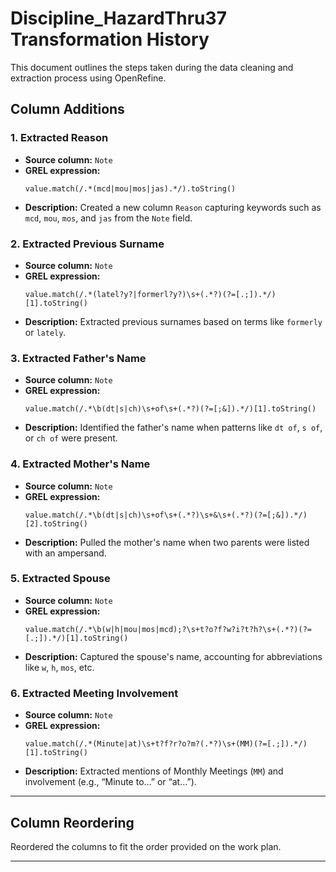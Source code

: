 # Discipline_HazardThru37 Transformation History

This document outlines the steps taken during the data cleaning and extraction process using OpenRefine.

## Column Additions

### 1. Extracted Reason
- **Source column:** `Note`
- **GREL expression:**
  ```grel
  value.match(/.*(mcd|mou|mos|jas).*/).toString()
  ```
- **Description:** Created a new column `Reason` capturing keywords such as `mcd`, `mou`, `mos`, and `jas` from the `Note` field.

### 2. Extracted Previous Surname
- **Source column:** `Note`
- **GREL expression:**
  ```grel
  value.match(/.*(latel?y?|formerl?y?)\s+(.*?)(?=[.;]).*/)[1].toString()
  ```
- **Description:** Extracted previous surnames based on terms like `formerly` or `lately`.

### 3. Extracted Father's Name
- **Source column:** `Note`
- **GREL expression:**
  ```grel
  value.match(/.*\b(dt|s|ch)\s+of\s+(.*?)(?=[;&]).*/)[1].toString()
  ```
- **Description:** Identified the father's name when patterns like `dt of`, `s of`, or `ch of` were present.

### 4. Extracted Mother's Name
- **Source column:** `Note`
- **GREL expression:**
  ```grel
  value.match(/.*\b(dt|s|ch)\s+of\s+(.*?)\s+&\s+(.*?)(?=[;&]).*/)[2].toString()
  ```
- **Description:** Pulled the mother's name when two parents were listed with an ampersand.

### 5. Extracted Spouse
- **Source column:** `Note`
- **GREL expression:**
  ```grel
  value.match(/.*\b(w|h|mou|mos|mcd);?\s+t?o?f?w?i?t?h?\s+(.*?)(?=[.;]).*/)[1].toString()
  ```
- **Description:** Captured the spouse's name, accounting for abbreviations like `w`, `h`, `mos`, etc.

### 6. Extracted Meeting Involvement
- **Source column:** `Note`
- **GREL expression:**
  ```grel
  value.match(/.*(Minute|at)\s+t?f?r?o?m?(.*?)\s+(MM)(?=[.;]).*/)[1].toString()
  ```
- **Description:** Extracted mentions of Monthly Meetings (`MM`) and involvement (e.g., “Minute to…” or “at…”).

---

## Column Reordering

Reordered the columns to fit the order provided on the work plan.

---